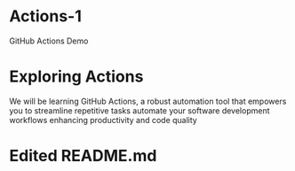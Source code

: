 # Actions-1
GitHub Actions Demo

# Exploring Actions
We will be learning GitHub Actions,
a robust automation tool that empowers you to streamline repetitive tasks
automate your software development workflows
enhancing productivity and code quality

# Edited README.md